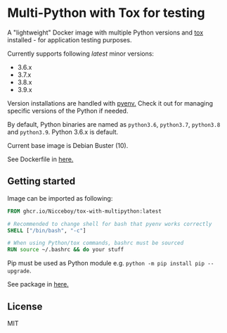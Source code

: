# Multi-Python with Tox for testing

A "lightweight" Docker image with multiple Python versions and [tox](https://tox.readthedocs.io/en/latest/) installed - for application testing purposes.

Currently supports following *latest* minor versions:

  * 3.6.x
  * 3.7.x
  * 3.8.x
  * 3.9.x

Version installations are handled with [pyenv.](https://github.com/pyenv/pyenv) Check it out for managing specific versions of the Python if needed.

By default, Python binaries are named as `python3.6`, `python3.7`, `python3.8` and `python3.9`. Python 3.6.x is default.

Current base image is Debian Buster (10).

See Dockerfile in [here.](Dockerfile)

## Getting started

Image can be imported as following:

```Dockerfile
FROM ghcr.io/Nicceboy/tox-with-multipython:latest

# Recommended to change shell for bash that pyenv works correctly
SHELL ["/bin/bash", "-c"]

# When using Python/tox commands, bashrc must be sourced
RUN source ~/.bashrc && do your stuff

```

Pip must be used as Python module e.g. `python -m pip install pip --upgrade`.

See package in [here.](https://github.com/users/Nicceboy/packages/container/package/tox-with-multipython)

## License

MIT